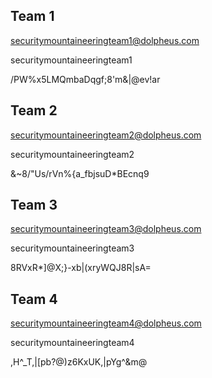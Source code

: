 ## Team 1

securitymountaineeringteam1@dolpheus.com

securitymountaineeringteam1

/PW%x5LMQmbaDqgf;8'm&|@ev!ar

## Team 2

securitymountaineeringteam2@dolpheus.com

securitymountaineeringteam2

&~8/"Us/rVn%{a_fbjsuD*BEcnq9

## Team 3

securitymountaineeringteam3@dolpheus.com

securitymountaineeringteam3

8RVxR*]@X;}-xb|(xryWQJ8R|sA=

## Team 4

securitymountaineeringteam4@dolpheus.com

securitymountaineeringteam4

,H^_T,|[pb?@)z6KxUK,|pYg^&m@

